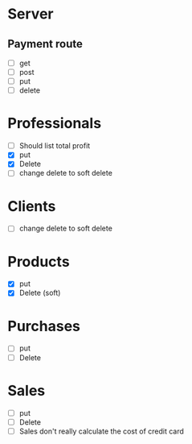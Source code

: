 # Server
## Payment route
+ [ ] get
+ [ ] post
+ [ ] put
+ [ ] delete

# Professionals
+ [ ] Should list total profit 
+ [x] put
+ [x] Delete
+ [ ] change delete to soft delete

# Clients
+ [ ] change delete to soft delete

# Products
+ [X] put
+ [X] Delete (soft)

# Purchases
+ [ ] put
+ [ ] Delete

# Sales
+ [ ] put
+ [ ] Delete
+ [ ] Sales don't really calculate the cost of credit card
